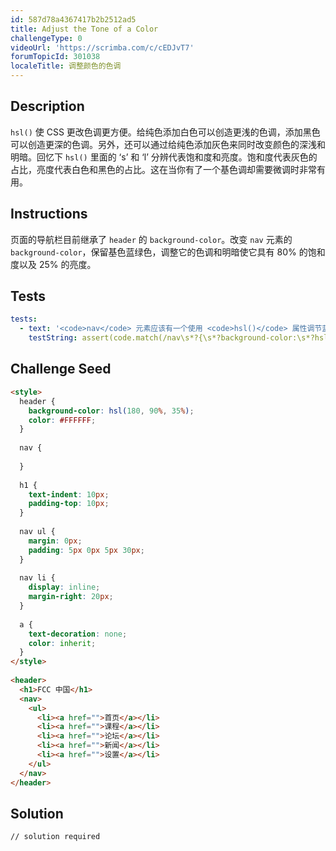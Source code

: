 ```yaml
---
id: 587d78a4367417b2b2512ad5
title: Adjust the Tone of a Color
challengeType: 0
videoUrl: 'https://scrimba.com/c/cEDJvT7'
forumTopicId: 301038
localeTitle: 调整颜色的色调
---
```


## Description
<section id='description'>
<code>hsl()</code> 使 CSS 更改色调更方便。给纯色添加白色可以创造更浅的色调，添加黑色可以创造更深的色调。另外，还可以通过给纯色添加灰色来同时改变颜色的深浅和明暗。回忆下 <code>hsl()</code> 里面的 ‘s’ 和 ‘l’ 分辨代表饱和度和亮度。饱和度代表灰色的占比，亮度代表白色和黑色的占比。这在当你有了一个基色调却需要微调时非常有用。
</section>

## Instructions
<section id='instructions'>
页面的导航栏目前继承了 <code>header</code> 的 <code>background-color</code>。改变 <code>nav</code> 元素的 <code>background-color</code>，保留基色蓝绿色，调整它的色调和明暗使它具有 80% 的饱和度以及 25% 的亮度。
</section>

## Tests
<section id='tests'>

```yml
tests:
  - text: '<code>nav</code> 元素应该有一个使用 <code>hsl()</code> 属性调节蓝绿色调的 <code>background-color</code> CSS 属性。'
    testString: assert(code.match(/nav\s*?{\s*?background-color:\s*?hsl\(180,\s*?80%,\s*?25%\)/gi));

```

</section>

## Challenge Seed
<section id='challengeSeed'>

<div id='html-seed'>

```html
<style>
  header {
    background-color: hsl(180, 90%, 35%);
    color: #FFFFFF;
  }
  
  nav {
  
  }
  
  h1 {
    text-indent: 10px;
    padding-top: 10px;
  }
  
  nav ul {
    margin: 0px;
    padding: 5px 0px 5px 30px;
  }
  
  nav li {
    display: inline;
    margin-right: 20px;
  }
  
  a {
    text-decoration: none;
    color: inherit;
  }
</style>
  
<header>
  <h1>FCC 中国</h1>
  <nav>
    <ul>
      <li><a href="">首页</a></li>
      <li><a href="">课程</a></li>
      <li><a href="">论坛</a></li>
      <li><a href="">新闻</a></li>
      <li><a href="">设置</a></li>
    </ul>
  </nav>
</header>
```

</div>



</section>

## Solution
<section id='solution'>


```html
// solution required
```

</section>
              